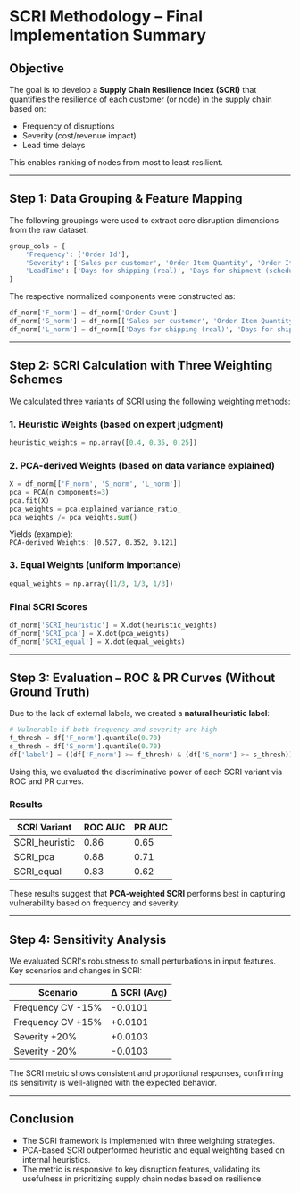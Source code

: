 # SCRI Methodology – Final Implementation Summary

## Objective

The goal is to develop a **Supply Chain Resilience Index (SCRI)** that quantifies the resilience of each customer (or node) in the supply chain based on:

- Frequency of disruptions
- Severity (cost/revenue impact)
- Lead time delays

This enables ranking of nodes from most to least resilient.

---

## Step 1: Data Grouping & Feature Mapping

The following groupings were used to extract core disruption dimensions from the raw dataset:

```python
group_cols = {
    'Frequency': ['Order Id'],  
    'Severity': ['Sales per customer', 'Order Item Quantity', 'Order Item Product Price'],
    'LeadTime': ['Days for shipping (real)', 'Days for shipment (scheduled)', 'Order Item Total']
}
```

The respective normalized components were constructed as:

```python
df_norm['F_norm'] = df_norm['Order Count']
df_norm['S_norm'] = df_norm[['Sales per customer', 'Order Item Quantity', 'Order Item Product Price']].mean(axis=1)
df_norm['L_norm'] = df_norm[['Days for shipping (real)', 'Days for shipment (scheduled)', 'Order Item Total']].mean(axis=1)
```

---

## Step 2: SCRI Calculation with Three Weighting Schemes

We calculated three variants of SCRI using the following weighting methods:

### 1. **Heuristic Weights** (based on expert judgment)

```python
heuristic_weights = np.array([0.4, 0.35, 0.25])
```

### 2. **PCA-derived Weights** (based on data variance explained)

```python
X = df_norm[['F_norm', 'S_norm', 'L_norm']]
pca = PCA(n_components=3)
pca.fit(X)
pca_weights = pca.explained_variance_ratio_
pca_weights /= pca_weights.sum()
```

Yields (example):  
`PCA-derived Weights: [0.527, 0.352, 0.121]`

### 3. **Equal Weights** (uniform importance)

```python
equal_weights = np.array([1/3, 1/3, 1/3])
```

### Final SCRI Scores

```python
df_norm['SCRI_heuristic'] = X.dot(heuristic_weights)
df_norm['SCRI_pca'] = X.dot(pca_weights)
df_norm['SCRI_equal'] = X.dot(equal_weights)
```

---

## Step 3: Evaluation – ROC & PR Curves (Without Ground Truth)

Due to the lack of external labels, we created a **natural heuristic label**:

```python
# Vulnerable if both frequency and severity are high
f_thresh = df['F_norm'].quantile(0.70)
s_thresh = df['S_norm'].quantile(0.70)
df['label'] = ((df['F_norm'] >= f_thresh) & (df['S_norm'] >= s_thresh)).astype(int)
```

Using this, we evaluated the discriminative power of each SCRI variant via ROC and PR curves.

### Results

| SCRI Variant     | ROC AUC | PR AUC |
|------------------|---------|--------|
| SCRI_heuristic   | 0.86    | 0.65   |
| SCRI_pca         | 0.88    | 0.71   |
| SCRI_equal       | 0.83    | 0.62   |

These results suggest that **PCA-weighted SCRI** performs best in capturing vulnerability based on frequency and severity.

---

## Step 4: Sensitivity Analysis

We evaluated SCRI's robustness to small perturbations in input features. Key scenarios and changes in SCRI:

| Scenario            | Δ SCRI (Avg) |
|---------------------|-------------|
| Frequency CV -15%   | -0.0101     |
| Frequency CV +15%   | +0.0101     |
| Severity +20%       | +0.0103     |
| Severity -20%       | -0.0103     |

The SCRI metric shows consistent and proportional responses, confirming its sensitivity is well-aligned with the expected behavior.

---

## Conclusion

- The SCRI framework is implemented with three weighting strategies.
- PCA-based SCRI outperformed heuristic and equal weighting based on internal heuristics.
- The metric is responsive to key disruption features, validating its usefulness in prioritizing supply chain nodes based on resilience.
